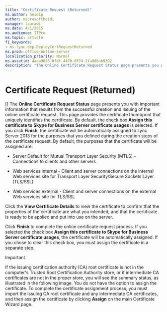 ```yaml
---
title: "Certificate Request (Returned)"
ms.author: heidip
author: microsoftheidi
manager: laurawi
ms.date: 4/1/2015
ms.audience: ITPro
ms.topic: article
f1_keywords:
- ms.lync.dep.DeployCertRequestReturned
ms.prod: office-online-server
localization_priority: Normal
ms.assetid: 4ada9045-0fdf-4470-8574-2fa08bab9392
description: "The Online Certificate Request Status page presents you with important information that results from the successful creation and issuing of the online certificate request. This page provides the certificate thumbprint that uniquely identifies the certificate. By default, the check box Assign this certificate to Skype for Business Server certificate usages is selected. If you click Finish, the certificate will be automatically assigned to Lync Server 2013 for the purposes that you defined during the creation steps of the certificate request. By default, the purposes that the certificate will be assigned are:"
---
```


# Certificate Request (Returned)
[]
The **Online Certificate Request Status** page presents you with important information that results from the successful creation and issuing of the online certificate request. This page provides the certificate thumbprint that uniquely identifies the certificate. By default, the check box **Assign this certificate to Skype for Business Server certificate usages** is selected. If you click **Finish**, the certificate will be automatically assigned to Lync Server 2013 for the purposes that you defined during the creation steps of the certificate request. By default, the purposes that the certificate will be assigned are:
  
- Server Default for Mutual Transport Layer Security (MTLS) - Connections to clients and other servers
    
- Web services internal - Client and server connections on the internal Web services site for Transport Layer Security/Secure Sockets Layer (TLS/SSL)
    
- Web services external - Client and server connections on the external Web services site for TLS/SSL
    
Click the **View Certificate Details** to view the certificate to confirm that the properties of the certificate are what you intended, and that the certificate is ready to be applied and put into use on the server.
  
Click **Finish** to complete the online certificate request process. If you selected the check box **Assign this certificate to Skype for Business Server certificate usages**, the certificate will be automatically assigned. If you chose to clear this check box, you must assign the certificate in a separate step. 
  
> [!IMPORTANT]
> If the issuing certification authority (CA) root certificate is not in the computer's Trusted Root Certification Authority store, or if intermediate CA certificates are not in the proper store, you will see the summary status, as illustrated in the following image. You do not have the option to assign the certificate. To complete the certificate assignment process, you must import the issuing CA root certificate and any intermediate CA certificates, and then assign the certificate by clicking **Assign** on the main Certificate Wizard page.
  

